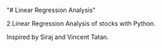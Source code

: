 "# Linear Regression Analysis" 

2 Linear Regression Analysis of stocks with Python.

Inspired by Siraj and Vincent Tatan.
